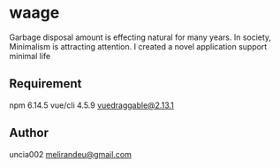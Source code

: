 # waage
Garbage disposal amount is effecting natural for many years. In society, Minimalism is attracting attention.  I created  a novel application support minimal life

## Requirement
npm 6.14.5
vue/cli 4.5.9
vuedraggable@2.13.1


## Author 
uncia002
melirandeu@gmail.com
